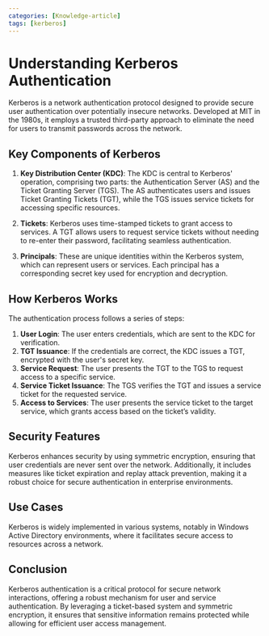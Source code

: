```yaml
---
categories: [Knowledge-article]
tags: [kerberos]
---
```


<script defer src="https://chirpy.dev/bootstrapper.js" data-chirpy-domain="bilashshahi.github.io"></script>
# Understanding Kerberos Authentication

Kerberos is a network authentication protocol designed to provide secure user authentication over potentially insecure networks. Developed at MIT in the 1980s, it employs a trusted third-party approach to eliminate the need for users to transmit passwords across the network.

## Key Components of Kerberos

1. **Key Distribution Center (KDC)**: The KDC is central to Kerberos' operation, comprising two parts: the Authentication Server (AS) and the Ticket Granting Server (TGS). The AS authenticates users and issues Ticket Granting Tickets (TGT), while the TGS issues service tickets for accessing specific resources.

2. **Tickets**: Kerberos uses time-stamped tickets to grant access to services. A TGT allows users to request service tickets without needing to re-enter their password, facilitating seamless authentication.

3. **Principals**: These are unique identities within the Kerberos system, which can represent users or services. Each principal has a corresponding secret key used for encryption and decryption.

## How Kerberos Works

The authentication process follows a series of steps:

1. **User Login**: The user enters credentials, which are sent to the KDC for verification.
2. **TGT Issuance**: If the credentials are correct, the KDC issues a TGT, encrypted with the user's secret key.
3. **Service Request**: The user presents the TGT to the TGS to request access to a specific service.
4. **Service Ticket Issuance**: The TGS verifies the TGT and issues a service ticket for the requested service.
5. **Access to Services**: The user presents the service ticket to the target service, which grants access based on the ticket’s validity.

## Security Features

Kerberos enhances security by using symmetric encryption, ensuring that user credentials are never sent over the network. Additionally, it includes measures like ticket expiration and replay attack prevention, making it a robust choice for secure authentication in enterprise environments.

## Use Cases

Kerberos is widely implemented in various systems, notably in Windows Active Directory environments, where it facilitates secure access to resources across a network.

## Conclusion

Kerberos authentication is a critical protocol for secure network interactions, offering a robust mechanism for user and service authentication. By leveraging a ticket-based system and symmetric encryption, it ensures that sensitive information remains protected while allowing for efficient user access management.

<div
  data-chirpy-theme="system"
  data-chirpy-comment="true"
  id="chirpy-comment"
></div>

